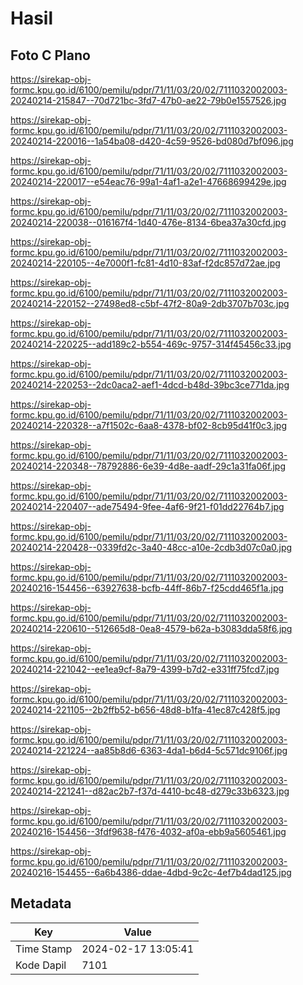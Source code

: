 # Hasil

## Foto C Plano

https://sirekap-obj-formc.kpu.go.id/6100/pemilu/pdpr/71/11/03/20/02/7111032002003-20240214-215847--70d721bc-3fd7-47b0-ae22-79b0e1557526.jpg

https://sirekap-obj-formc.kpu.go.id/6100/pemilu/pdpr/71/11/03/20/02/7111032002003-20240214-220016--1a54ba08-d420-4c59-9526-bd080d7bf096.jpg

https://sirekap-obj-formc.kpu.go.id/6100/pemilu/pdpr/71/11/03/20/02/7111032002003-20240214-220017--e54eac76-99a1-4af1-a2e1-47668699429e.jpg

https://sirekap-obj-formc.kpu.go.id/6100/pemilu/pdpr/71/11/03/20/02/7111032002003-20240214-220038--016167f4-1d40-476e-8134-6bea37a30cfd.jpg

https://sirekap-obj-formc.kpu.go.id/6100/pemilu/pdpr/71/11/03/20/02/7111032002003-20240214-220105--4e7000f1-fc81-4d10-83af-f2dc857d72ae.jpg

https://sirekap-obj-formc.kpu.go.id/6100/pemilu/pdpr/71/11/03/20/02/7111032002003-20240214-220152--27498ed8-c5bf-47f2-80a9-2db3707b703c.jpg

https://sirekap-obj-formc.kpu.go.id/6100/pemilu/pdpr/71/11/03/20/02/7111032002003-20240214-220225--add189c2-b554-469c-9757-314f45456c33.jpg

https://sirekap-obj-formc.kpu.go.id/6100/pemilu/pdpr/71/11/03/20/02/7111032002003-20240214-220253--2dc0aca2-aef1-4dcd-b48d-39bc3ce771da.jpg

https://sirekap-obj-formc.kpu.go.id/6100/pemilu/pdpr/71/11/03/20/02/7111032002003-20240214-220328--a7f1502c-6aa8-4378-bf02-8cb95d41f0c3.jpg

https://sirekap-obj-formc.kpu.go.id/6100/pemilu/pdpr/71/11/03/20/02/7111032002003-20240214-220348--78792886-6e39-4d8e-aadf-29c1a31fa06f.jpg

https://sirekap-obj-formc.kpu.go.id/6100/pemilu/pdpr/71/11/03/20/02/7111032002003-20240214-220407--ade75494-9fee-4af6-9f21-f01dd22764b7.jpg

https://sirekap-obj-formc.kpu.go.id/6100/pemilu/pdpr/71/11/03/20/02/7111032002003-20240214-220428--0339fd2c-3a40-48cc-a10e-2cdb3d07c0a0.jpg

https://sirekap-obj-formc.kpu.go.id/6100/pemilu/pdpr/71/11/03/20/02/7111032002003-20240216-154456--63927638-bcfb-44ff-86b7-f25cdd465f1a.jpg

https://sirekap-obj-formc.kpu.go.id/6100/pemilu/pdpr/71/11/03/20/02/7111032002003-20240214-220610--512665d8-0ea8-4579-b62a-b3083dda58f6.jpg

https://sirekap-obj-formc.kpu.go.id/6100/pemilu/pdpr/71/11/03/20/02/7111032002003-20240214-221042--ee1ea9cf-8a79-4399-b7d2-e331ff75fcd7.jpg

https://sirekap-obj-formc.kpu.go.id/6100/pemilu/pdpr/71/11/03/20/02/7111032002003-20240214-221105--2b2ffb52-b656-48d8-b1fa-41ec87c428f5.jpg

https://sirekap-obj-formc.kpu.go.id/6100/pemilu/pdpr/71/11/03/20/02/7111032002003-20240214-221224--aa85b8d6-6363-4da1-b6d4-5c571dc9106f.jpg

https://sirekap-obj-formc.kpu.go.id/6100/pemilu/pdpr/71/11/03/20/02/7111032002003-20240214-221241--d82ac2b7-f37d-4410-bc48-d279c33b6323.jpg

https://sirekap-obj-formc.kpu.go.id/6100/pemilu/pdpr/71/11/03/20/02/7111032002003-20240216-154456--3fdf9638-f476-4032-af0a-ebb9a5605461.jpg

https://sirekap-obj-formc.kpu.go.id/6100/pemilu/pdpr/71/11/03/20/02/7111032002003-20240216-154455--6a6b4386-ddae-4dbd-9c2c-4ef7b4dad125.jpg


## Metadata

| Key        | Value               |
| ---------- | ------------------- |
| Time Stamp | 2024-02-17 13:05:41 |
| Kode Dapil | 7101                |



